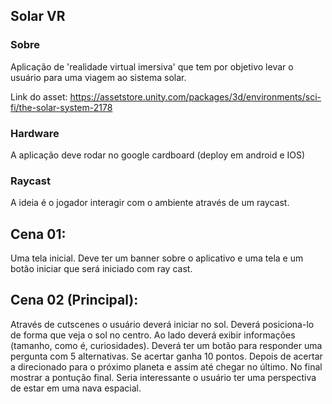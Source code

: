 ## Solar VR

### Sobre

Aplicação de 'realidade virtual imersiva' que tem por objetivo levar o usuário para uma viagem ao sistema solar. 

Link do asset: https://assetstore.unity.com/packages/3d/environments/sci-fi/the-solar-system-2178

### Hardware

A aplicação deve rodar no google cardboard (deploy em android e IOS)

### Raycast

A ideia é o jogador interagir com o ambiente através de um raycast. 

## Cena 01:

Uma tela inicial. Deve ter um banner sobre o aplicativo e uma tela e um botão iniciar que será iniciado com ray cast.

## Cena 02 (Principal):

Através de cutscenes o usuário deverá iniciar no sol. Deverá posiciona-lo de forma que veja o sol no centro. Ao lado deverá exibir informações (tamanho, como é, curiosidades). Deverá ter um botão para responder uma pergunta com 5 alternativas. Se acertar ganha 10 pontos. Depois de acertar a direcionado para o próximo planeta e assim até chegar no último. No final mostrar a pontução final. Seria interessante o usuário ter uma perspectiva de estar em uma nava espacial.

